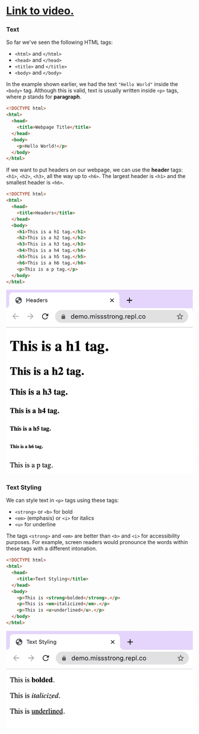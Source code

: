 # [Link to video.]()

### Text

So far we've seen the following HTML tags:
* `<html>` and `</html>`
* `<head>` and `</head>` 
* `<title>` and `</title>`
* `<body>` and `</body>`

In the example shown earlier, we had the text `"Hello World"` inside the `<body>` tag. Although this is valid, text is usually written inside `<p>` tags, where *p* stands for **paragraph**.


```html
<!DOCTYPE html>
<html>
  <head>
    <title>Webpage Title</title>
  </head>
  <body>
    <p>Hello World!</p>
  </body>
</html>
```

If we want to put headers on our webpage, we can use the **header** tags: `<h1>`, `<h2>`, `<h3>`, all the way up to `<h6>`. The largest header is `<h1>` and the smallest header is `<h6>`.
  
```html
<!DOCTYPE html>
<html>
  <head>
    <title>Headers</title>
  </head>
  <body>
    <h1>This is a h1 tag.</h1>
    <h2>This is a h2 tag.</h2>
    <h3>This is a h3 tag.</h3>
    <h4>This is a h4 tag.</h4>
    <h5>This is a h5 tag.</h5>
    <h6>This is a h6 tag.</h6>
    <p>This is a p tag.</p>
  </body>
</html>
```

![](../../Images/HTML_Headers.png)

### Text Styling

We can style text in `<p>` tags using these tags:
* `<strong>` or `<b>` for bold
* `<em>` (emphasis) or `<i>` for italics
* `<u>` for underline

The tags `<strong>` and `<em>` are better than `<b>` and `<i>` for accessibility purposes. For example, screen readers would pronounce the words within these tags with a different intonation.
  
```html
<!DOCTYPE html>
<html>
  <head>
    <title>Text Styling</title>
  </head>
  <body>
    <p>This is <strong>bolded</strong>.</p>
    <p>This is <em>italicized</em>.</p>
    <p>This is <u>underlined</u>.</p>
  </body>
</html>
```

![](../../Images/HTML_Text_Styling.png)
